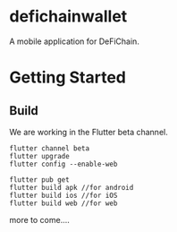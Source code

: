 # defichainwallet

A mobile application for DeFiChain.

# Getting Started

## Build
We are working in the Flutter beta channel. 

``` 
flutter channel beta
flutter upgrade
flutter config --enable-web

flutter pub get
flutter build apk //for android
flutter build ios //for iOS
flutter build web //for web
```


more to come....